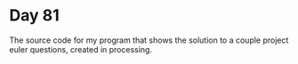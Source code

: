 # Day 81
The source code for my program that shows the solution to a couple project euler questions, created in processing.
